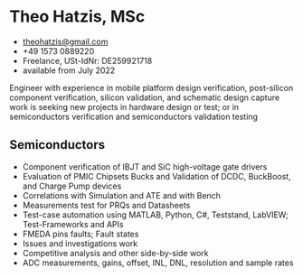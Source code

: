 
# Theo Hatzis, MSc
* theohatzis@gmail.com
* +49 1573 0889220
* Freelance, USt-IdNr: DE259921718
* available from July 2022

Engineer with experience in mobile platform design verification, post-silicon component verification, silicon validation, and schematic design capture work is seeking new projects in hardware design or test; or in semiconductors verification and semiconductors validation testing


## Semiconductors
- Component verification of IBJT and SiC high-voltage gate drivers
- Evaluation of PMIC Chipsets Bucks and Validation of DCDC, BuckBoost, and Charge Pump devices
- Correlations with Simulation and ATE and with Bench
- Measurements test for PRQs and Datasheets
- Test-case automation using MATLAB, Python, C#, Teststand, LabVIEW; Test-Frameworks and APIs
- FMEDA pins faults; Fault states
- Issues and investigations work
- Competitive analysis and other side-by-side work
- ADC measurements, gains, offset, INL, DNL, resolution and sample rates

